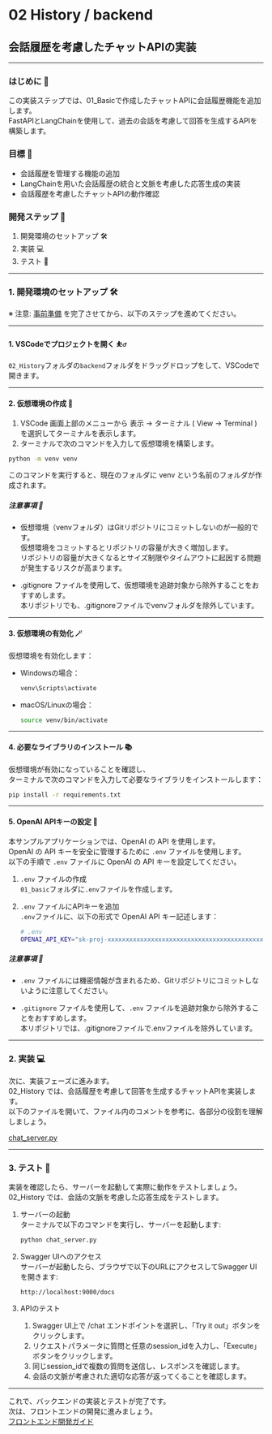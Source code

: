# 02 History / backend

## 会話履歴を考慮したチャットAPIの実装

---

### はじめに 🌟
この実装ステップでは、01_Basicで作成したチャットAPIに会話履歴機能を追加します。  
FastAPIとLangChainを使用して、過去の会話を考慮して回答を生成するAPIを構築します。

### 目標 🎯
- 会話履歴を管理する機能の追加
- LangChainを用いた会話履歴の統合と文脈を考慮した応答生成の実装
- 会話履歴を考慮したチャットAPIの動作確認

### 開発ステップ 🚀

1. 開発環境のセットアップ 🛠️  
2. 実装 💻  
3. テスト 🧪

---

### 1. 開発環境のセットアップ 🛠️

※ 注意: [事前準備](/SETUP.md) を完了させてから、以下のステップを進めてください。   

---

#### 1. VSCodeでプロジェクトを開く ⛹️‍♂️
`02_History`フォルダの`backend`フォルダをドラッグドロップをして、VSCodeで開きます。

---

#### 2. 仮想環境の作成 🔮
1. VSCode 画面上部のメニューから 表示 -> ターミナル ( View -> Terminal ) を選択してターミナルを表示します。
2. ターミナルで次のコマンドを入力して仮想環境を構築します。
```bash
python -m venv venv
```
このコマンドを実行すると、現在のフォルダに venv という名前のフォルダが作成されます。  

##### 注意事項 🚨
- 仮想環境（venvフォルダ）はGitリポジトリにコミットしないのが一般的です。  
仮想環境をコミットするとリポジトリの容量が大きく増加します。  
リポジトリの容量が大きくなるとサイズ制限やタイムアウトに起因する問題が発生するリスクが高まります。

- .gitignore ファイルを使用して、仮想環境を追跡対象から除外することをおすすめします。  
本リポジトリでも、.gitignoreファイルでvenvフォルダを除外しています。

---

#### 3. 仮想環境の有効化 🪄
仮想環境を有効化します：
- Windowsの場合：
    ```bash
    venv\Scripts\activate
    ```
- macOS/Linuxの場合：
    ```bash
    source venv/bin/activate
    ```

---

#### 4. 必要なライブラリのインストール 📚
仮想環境が有効になっていることを確認し、  
ターミナルで次のコマンドを入力して必要なライブラリをインストールします：
```bash
pip install -r requirements.txt
```

---

#### 5. OpenAI APIキーの設定 📄
本サンプルアプリケーションでは、OpenAI の API を使用します。  
OpenAI の API キーを安全に管理するために `.env` ファイルを使用します。  
以下の手順で `.env` ファイルに OpenAI の API キーを設定してください。

1. `.env` ファイルの作成  
`01_basic`フォルダに`.env`ファイルを作成します。

2. `.env` ファイルにAPIキーを追加  
    `.env`ファイルに、以下の形式で OpenAI API キー記述します：
    ```bash
    # .env
    OPENAI_API_KEY="sk-proj-xxxxxxxxxxxxxxxxxxxxxxxxxxxxxxxxxxxxxxxxxxxxxxxx"
    ```

##### 注意事項 🚨
- `.env` ファイルには機密情報が含まれるため、Gitリポジトリにコミットしないように注意してください。

- `.gitignore` ファイルを使用して、`.env` ファイルを追跡対象から除外することをおすすめします。  
本リポジトリでは、.gitignoreファイルで.envファイルを除外しています。

---

### 2. 実装 💻  

次に、実装フェーズに進みます。  
02_History では、会話履歴を考慮して回答を生成するチャットAPIを実装します。  
以下のファイルを開いて、ファイル内のコメントを参考に、各部分の役割を理解しましょう。

[chat_server.py](./chat_server.py)

---

### 3. テスト 🧪

実装を確認したら、サーバーを起動して実際に動作をテストしましょう。  
02_History では、会話の文脈を考慮した応答生成をテストします。

1. サーバーの起動  
ターミナルで以下のコマンドを実行し、サーバーを起動します:  
    ```bash
    python chat_server.py
    ```

2. Swagger UIへのアクセス  
サーバーが起動したら、ブラウザで以下のURLにアクセスしてSwagger UIを開きます:  
    ```
    http://localhost:9000/docs
    ```

3. APIのテスト  
    1. Swagger UI上で /chat エンドポイントを選択し、「Try it out」ボタンをクリックします。
    2. リクエストパラメータに質問と任意のsession_idを入力し、「Execute」ボタンをクリックします。
    3. 同じsession_idで複数の質問を送信し、レスポンスを確認します。
    4. 会話の文脈が考慮された適切な応答が返ってくることを確認します。

---

これで、バックエンドの実装とテストが完了です。  
次は、フロントエンドの開発に進みましょう。  
[フロントエンド開発ガイド](../frontend/README.md)